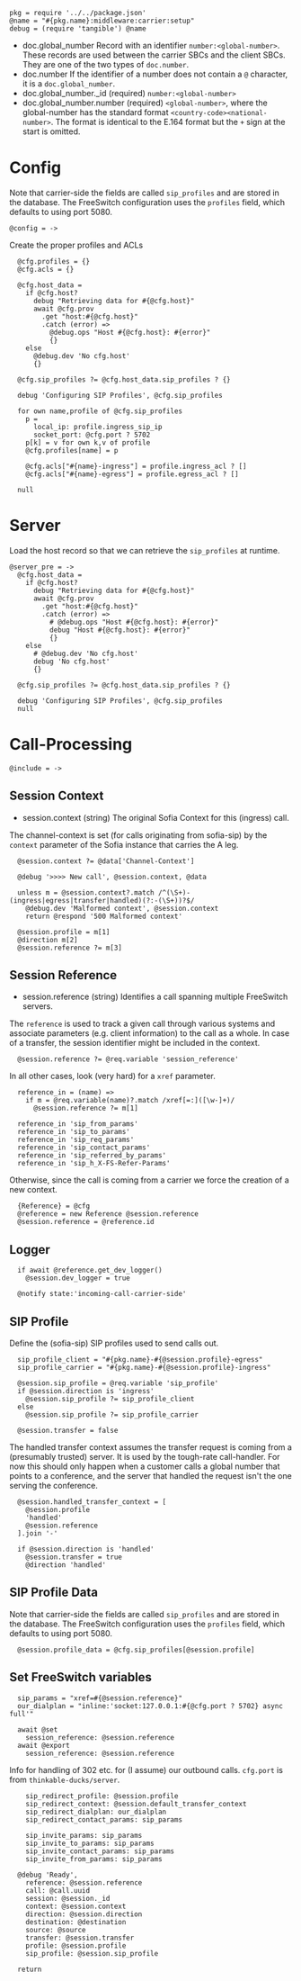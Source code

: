     pkg = require '../../package.json'
    @name = "#{pkg.name}:middleware:carrier:setup"
    debug = (require 'tangible') @name

* doc.global_number Record with an identifier `number:<global-number>`. These records are used between the carrier SBCs and the client SBCs. They are one of the two types of `doc.number`.
* doc.number If the identifier of a number does not contain a `@` character, it is a `doc.global_number`.
* doc.global_number._id (required) `number:<global-number>`
* doc.global_number.number (required) `<global-number>`, where the global-number has the standard format `<country-code><national-number>`. The format is identical to the E.164 format but the `+` sign at the start is omitted.

Config
======

Note that carrier-side the fields are called `sip_profiles` and are stored in the database.
The FreeSwitch configuration uses the `profiles` field, which defaults to using port 5080.

    @config = ->

Create the proper profiles and ACLs

      @cfg.profiles = {}
      @cfg.acls = {}

      @cfg.host_data =
        if @cfg.host?
          debug "Retrieving data for #{@cfg.host}"
          await @cfg.prov
            .get "host:#{@cfg.host}"
            .catch (error) =>
              @debug.ops "Host #{@cfg.host}: #{error}"
              {}
        else
          @debug.dev 'No cfg.host'
          {}

      @cfg.sip_profiles ?= @cfg.host_data.sip_profiles ? {}

      debug 'Configuring SIP Profiles', @cfg.sip_profiles

      for own name,profile of @cfg.sip_profiles
        p =
          local_ip: profile.ingress_sip_ip
          socket_port: @cfg.port ? 5702
        p[k] = v for own k,v of profile
        @cfg.profiles[name] = p

        @cfg.acls["#{name}-ingress"] = profile.ingress_acl ? []
        @cfg.acls["#{name}-egress"] = profile.egress_acl ? []

      null

Server
======

Load the host record so that we can retrieve the `sip_profiles` at runtime.

    @server_pre = ->
      @cfg.host_data =
        if @cfg.host?
          debug "Retrieving data for #{@cfg.host}"
          await @cfg.prov
            .get "host:#{@cfg.host}"
            .catch (error) =>
              # @debug.ops "Host #{@cfg.host}: #{error}"
              debug "Host #{@cfg.host}: #{error}"
              {}
        else
          # @debug.dev 'No cfg.host'
          debug 'No cfg.host'
          {}

      @cfg.sip_profiles ?= @cfg.host_data.sip_profiles ? {}

      debug 'Configuring SIP Profiles', @cfg.sip_profiles
      null

Call-Processing
===============

    @include = ->

Session Context
---------------

* session.context (string) The original Sofia Context for this (ingress) call.

The channel-context is set (for calls originating from sofia-sip) by the `context` parameter of the Sofia instance that carries the A leg.

      @session.context ?= @data['Channel-Context']

      @debug '>>>> New call', @session.context, @data

      unless m = @session.context?.match /^(\S+)-(ingress|egress|transfer|handled)(?:-(\S+))?$/
        @debug.dev 'Malformed context', @session.context
        return @respond '500 Malformed context'

      @session.profile = m[1]
      @direction m[2]
      @session.reference ?= m[3]

Session Reference
-----------------

* session.reference (string) Identifies a call spanning multiple FreeSwitch servers.

The `reference` is used to track a given call through various systems and associate parameters (e.g. client information) to the call as a whole.
In case of a transfer, the session identifier might be included in the context.

      @session.reference ?= @req.variable 'session_reference'

In all other cases, look (very hard) for a `xref` parameter.

      reference_in = (name) =>
        if m = @req.variable(name)?.match /xref[=:]([\w-]+)/
          @session.reference ?= m[1]

      reference_in 'sip_from_params'
      reference_in 'sip_to_params'
      reference_in 'sip_req_params'
      reference_in 'sip_contact_params'
      reference_in 'sip_referred_by_params'
      reference_in 'sip_h_X-FS-Refer-Params'

Otherwise, since the call is coming from a carrier we force the creation of a new context.

      {Reference} = @cfg
      @reference = new Reference @session.reference
      @session.reference = @reference.id

Logger
------

      if await @reference.get_dev_logger()
        @session.dev_logger = true

      @notify state:'incoming-call-carrier-side'

SIP Profile
-----------

Define the (sofia-sip) SIP profiles used to send calls out.

      sip_profile_client = "#{pkg.name}-#{@session.profile}-egress"
      sip_profile_carrier = "#{pkg.name}-#{@session.profile}-ingress"

      @session.sip_profile = @req.variable 'sip_profile'
      if @session.direction is 'ingress'
        @session.sip_profile ?= sip_profile_client
      else
        @session.sip_profile ?= sip_profile_carrier

      @session.transfer = false

The handled transfer context assumes the transfer request is coming from a (presumably trusted) server. It is used by the tough-rate call-handler.
For now this should only happen when a customer calls a global number that points to a conference, and the server that handled the request isn't the one serving the conference.

      @session.handled_transfer_context = [
        @session.profile
        'handled'
        @session.reference
      ].join '-'

      if @session.direction is 'handled'
        @session.transfer = true
        @direction 'handled'

SIP Profile Data
----------------

Note that carrier-side the fields are called `sip_profiles` and are stored in the database.
The FreeSwitch configuration uses the `profiles` field, which defaults to using port 5080.

      @session.profile_data = @cfg.sip_profiles[@session.profile]

Set FreeSwitch variables
------------------------

      sip_params = "xref=#{@session.reference}"
      our_dialplan = "inline:'socket:127.0.0.1:#{@cfg.port ? 5702} async full'"

      await @set
        session_reference: @session.reference
      await @export
        session_reference: @session.reference

Info for handling of 302 etc. for (I assume) our outbound calls. `cfg.port` is from `thinkable-ducks/server`.

        sip_redirect_profile: @session.profile
        sip_redirect_context: @session.default_transfer_context
        sip_redirect_dialplan: our_dialplan
        sip_redirect_contact_params: sip_params

        sip_invite_params: sip_params
        sip_invite_to_params: sip_params
        sip_invite_contact_params: sip_params
        sip_invite_from_params: sip_params

      @debug 'Ready',
        reference: @session.reference
        call: @call.uuid
        session: @session._id
        context: @session.context
        direction: @session.direction
        destination: @destination
        source: @source
        transfer: @session.transfer
        profile: @session.profile
        sip_profile: @session.sip_profile

      return
